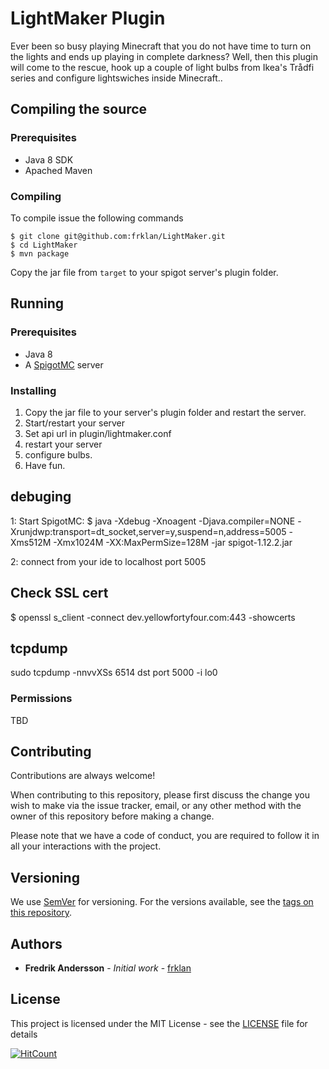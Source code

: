 # LightMaker Plugin

Ever been so busy playing Minecraft that you do not have time to turn on the lights and ends up playing in complete darkness? Well, then this plugin will come to the rescue, hook up a couple of light bulbs from Ikea's Trådfi series and configure lightswiches inside Minecraft..

## Compiling the source

### Prerequisites

* Java 8 SDK
* Apached Maven

### Compiling

To compile issue the following commands

````
$ git clone git@github.com:frklan/LightMaker.git
$ cd LightMaker
$ mvn package
````
Copy the jar file from ```target``` to your spigot server's plugin folder.


## Running

### Prerequisites

* Java 8
* A [SpigotMC](https://www.spigotmc.org/wiki/spigot/) server

### Installing
1. Copy the jar file to your server's plugin folder and restart the server.
2. Start/restart your server
3. Set api url in plugin/lightmaker.conf
4. restart your server
5. configure bulbs.
6. Have fun.


## debuging

1: Start SpigotMC:
$ java -Xdebug -Xnoagent -Djava.compiler=NONE -Xrunjdwp:transport=dt_socket,server=y,suspend=n,address=5005 -Xms512M -Xmx1024M -XX:MaxPermSize=128M -jar spigot-1.12.2.jar 

2: connect from your ide to localhost port 5005

## Check SSL cert
$ openssl s_client -connect dev.yellowfortyfour.com:443 -showcerts  

## tcpdump
sudo tcpdump -nnvvXSs 6514 dst port 5000 -i lo0

### Permissions

TBD


## Contributing

Contributions are always welcome!

When contributing to this repository, please first discuss the change you wish to make via the issue tracker, email, or any other method with the owner of this repository before making a change.

Please note that we have a code of conduct, you are required to follow it in all your interactions with the project.

## Versioning

We use [SemVer](http://semver.org/) for versioning. For the versions available, see the [tags on this repository](https://github.com/frklan/Teleport2Lobby/tags).

## Authors

* **Fredrik Andersson** - *Initial work* - [frklan](https://github.com/frklan)

## License

This project is licensed under the MIT License - see the [LICENSE](LICENSE) file for details


[![HitCount](http://hits.dwyl.io/frklan/LightMaker.svg)]()

